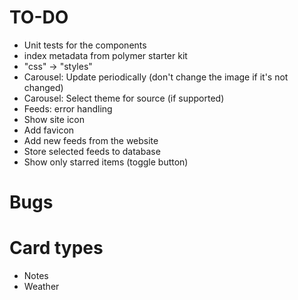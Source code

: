 # TO-DO
* Unit tests for the components
* index metadata from polymer starter kit
* "css" -> "styles"
* Carousel: Update periodically (don't change the image if it's not changed)
* Carousel: Select theme for source (if supported)
* Feeds: error handling
* Show site icon
* Add favicon
* Add new feeds from the website
* Store selected feeds to database
* Show only starred items (toggle button)

# Bugs

# Card types
* Notes
* Weather